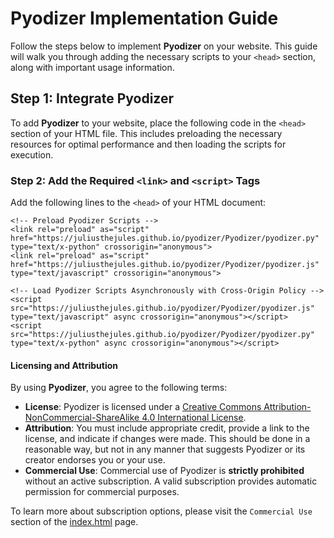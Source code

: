 # Pyodizer Implementation Guide

Follow the steps below to implement **Pyodizer** on your website. This guide will walk you through adding the necessary scripts to your `<head>` section, along with important usage information.

## Step 1: Integrate Pyodizer

To add **Pyodizer** to your website, place the following code in the `<head>` section of your HTML file. This includes preloading the necessary resources for optimal performance and then loading the scripts for execution.

### Step 2: Add the Required `<link>` and `<script>` Tags

Add the following lines to the `<head>` of your HTML document:

```
<!-- Preload Pyodizer Scripts -->
<link rel="preload" as="script" href="https://juliusthejules.github.io/pyodizer/Pyodizer/pyodizer.py" type="text/x-python" crossorigin="anonymous">
<link rel="preload" as="script" href="https://juliusthejules.github.io/pyodizer/Pyodizer/pyodizer.js" type="text/javascript" crossorigin="anonymous">

<!-- Load Pyodizer Scripts Asynchronously with Cross-Origin Policy -->
<script src="https://juliusthejules.github.io/pyodizer/Pyodizer/pyodizer.js" type="text/javascript" async crossorigin="anonymous"></script>
<script src="https://juliusthejules.github.io/pyodizer/Pyodizer/pyodizer.py" type="text/x-python" async crossorigin="anonymous"></script>
```

#### Licensing and Attribution

By using **Pyodizer**, you agree to the following terms:

- **License**: Pyodizer is licensed under a [Creative Commons Attribution-NonCommercial-ShareAlike 4.0 International License](https://creativecommons.org/licenses/by-nc-sa/4.0/). 
- **Attribution**: You must include appropriate credit, provide a link to the license, and indicate if changes were made. This should be done in a reasonable way, but not in any manner that suggests Pyodizer or its creator endorses you or your use.
- **Commercial Use**: Commercial use of Pyodizer is **strictly prohibited** without an active subscription. A valid subscription provides automatic permission for commercial purposes. 

To learn more about subscription options, please visit the `Commercial Use` section of the [index.html](https://juliusthejules.github.io/pyodizer/index.html) page.
